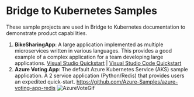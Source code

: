 # Bridge to Kubernetes Samples
These sample projects are used in Bridge to Kubernetes documentation to demonstrate product capabilities.
1. **BikeSharingApp**: A large application implemented as multiple microservices written in various languages. This provides a good example of a complex application for a team developing large applications. [Visual Studio Quickstart](https://aka.ms/bridge-to-k8s-vs-quickstart) | [Visual Studio Code Quickstart](https://aka.ms/bridge-to-k8s-vscode-quickstart)
1. **Azure Voting App**: The default Azure Kubernetes Service (AKS) sample application.  A 2 service application (Python/Redis) that provides users an expedited quick-start.  https://github.com/Azure-Samples/azure-voting-app-redis ![AzureVoteGif](https://github.com/microsoft/mindaro/raw/master/assets/lpk-sample-azurevote.gif)
